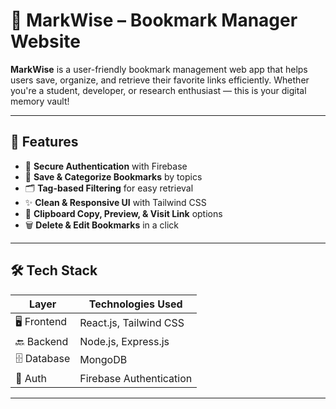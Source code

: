 # 🔖 MarkWise – Bookmark Manager Website

**MarkWise** is a user-friendly bookmark management web app that helps users save, organize, and retrieve their favorite links efficiently. Whether you're a student, developer, or research enthusiast — this is your digital memory vault!

---

## 🚀 Features

- 🔐 **Secure Authentication** with Firebase  
- 📌 **Save & Categorize Bookmarks** by topics  
- 🗂️ **Tag-based Filtering** for easy retrieval  
- ✨ **Clean & Responsive UI** with Tailwind CSS  
- 🧾 **Clipboard Copy, Preview, & Visit Link** options  
- 🗑️ **Delete & Edit Bookmarks** in a click  

---

## 🛠️ Tech Stack

| Layer        | Technologies Used                         |
|--------------|-------------------------------------------|
| 🖥️ Frontend   | React.js, Tailwind CSS                    |
| 🔙 Backend    | Node.js, Express.js          |
| 🗄️ Database   | MongoDB                     |
| 🔐 Auth       | Firebase Authentication                   |


---
